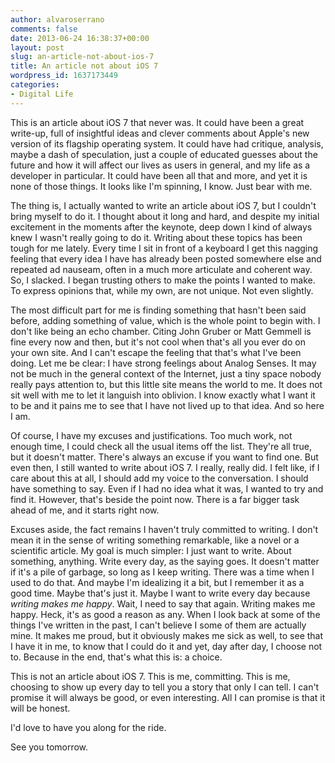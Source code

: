 ```yaml
---
author: alvaroserrano
comments: false
date: 2013-06-24 16:38:37+00:00
layout: post
slug: an-article-not-about-ios-7
title: An article not about iOS 7
wordpress_id: 1637173449
categories:
- Digital Life
---
```


This is an article about iOS 7 that never was. It could have been a great write-up, full of insightful ideas and clever comments about Apple's new version of its flagship operating system. It could have had critique, analysis, maybe a dash of speculation, just a couple of educated guesses about the future and how it will affect our lives as users in general, and my life as a developer in particular. It could have been all that and more, and yet it is none of those things. It looks like I'm spinning, I know. Just bear with me.

The thing is, I actually wanted to write an article about iOS 7, but I couldn't bring myself to do it. I thought about it long and hard, and despite my initial excitement in the moments after the keynote, deep down I kind of always knew I wasn't really going to do it. Writing about these topics has been tough for me lately. Every time I sit in front of a keyboard I get this nagging feeling that every idea I have has already been posted somewhere else and repeated ad nauseam, often in a much more articulate and coherent way. So, I slacked. I began trusting others to make the points I wanted to make. To express opinions that, while my own, are not unique. Not even slightly.

The most difficult part for me is finding something that hasn't been said before, adding something of value, which is the whole point to begin with. I don't like being an echo chamber. Citing John Gruber or Matt Gemmell is fine every now and then, but it's not cool when that's all you ever do on your own site. And I can't escape the feeling that that's what I've been doing. Let me be clear: I have strong feelings about Analog Senses. It may not be much in the general context of the Internet, just a tiny space nobody really pays attention to, but this little site means the world to me. It does not sit well with me to let it languish into oblivion. I know exactly what I want it to be and it pains me to see that I have not lived up to that idea. And so here I am.

Of course, I have my excuses and justifications. Too much work, not enough time, I could check all the usual items off the list. They're all true, but it doesn't matter. There's always an excuse if you want to find one. But even then, I still wanted to write about iOS 7. I really, really did. I felt like, if I care about this at all, I should add my voice to the conversation. I should have something to say. Even if I had no idea what it was, I wanted to try and find it. However, that's beside the point now. There is a far bigger task ahead of me, and it starts right now. 

Excuses aside, the fact remains I haven't truly committed to writing. I don't mean it in the sense of writing something remarkable, like a novel or a scientific article. My goal is much simpler: I just want to write. About something, anything. Write every day, as the saying goes. It doesn't matter if it's a pile of garbage, so long as I keep writing. There was a time when I used to do that. And maybe I'm idealizing it a bit, but I remember it as a good time. Maybe that's just it. Maybe I want to write every day because _writing makes me happy_. Wait, I need to say that again. Writing makes me happy. Heck, it's as good a reason as any. When I look back at some of the things I've written in the past, I can't believe I some of them are actually mine. It makes me proud, but it obviously makes me sick as well, to see that I have it in me, to know that I could do it and yet, day after day, I choose not to. Because in the end, that's what this is: a choice.

This is not an article about iOS 7. This is me, committing. This is me, choosing to show up every day to tell you a story that only I can tell. I can't promise it will always be good, or even interesting. All I can promise is that it will be honest. 

I'd love to have you along for the ride.

See you tomorrow.
